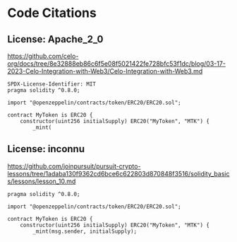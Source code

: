 # Code Citations

## License: Apache_2_0
https://github.com/celo-org/docs/tree/8e32888eb86c6f5e08f5021422fe728bfc53f1dc/blog/03-17-2023-Celo-Integration-with-Web3/Celo-Integration-with-Web3.md

```
SPDX-License-Identifier: MIT
pragma solidity ^0.8.0;

import "@openzeppelin/contracts/token/ERC20/ERC20.sol";

contract MyToken is ERC20 {
    constructor(uint256 initialSupply) ERC20("MyToken", "MTK") {
        _mint(
```


## License: inconnu
https://github.com/joinpursuit/pursuit-crypto-lessons/tree/1adaba130f9362cd6bce6c622803d870848f3516/solidity_basics/lessons/lesson_10.md

```
pragma solidity ^0.8.0;

import "@openzeppelin/contracts/token/ERC20/ERC20.sol";

contract MyToken is ERC20 {
    constructor(uint256 initialSupply) ERC20("MyToken", "MTK") {
        _mint(msg.sender, initialSupply);
```

